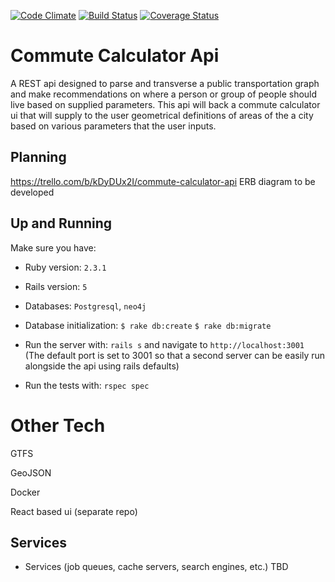 [![Code Climate](https://codeclimate.com/repos/5855b969bd6f982c76005070/badges/21e0aa7200a802977aae/gpa.svg)](https://codeclimate.com/repos/5855b969bd6f982c76005070/feed)
[![Build Status](https://travis-ci.org/getschomp/commute-calculator-api.svg?branch=master)](https://travis-ci.org/getschomp/commute-calculator-api)
[![Coverage Status](https://coveralls.io/repos/github/getschomp/commute-calculator-api/badge.svg?branch=master)](https://coveralls.io/github/getschomp/commute-calculator-api?branch=master)

# Commute Calculator Api

A REST api designed to parse and transverse a public transportation graph and make recommendations on where a person or group of people should live based on supplied parameters. This api will back a commute calculator ui that will supply to the user geometrical definitions of areas of the a city based on various parameters that the user inputs.

## Planning

https://trello.com/b/kDyDUx2I/commute-calculator-api
ERB diagram to be developed

## Up and Running

Make sure you have:
* Ruby version: `2.3.1`

* Rails version: `5`

* Databases: `Postgresql`, `neo4j`

* Database initialization:
  `$ rake db:create`
  `$ rake db:migrate`

* Run the server with: `rails s` and navigate to `http://localhost:3001`
(The default port is set to 3001 so that a second server can be easily run alongside the api using rails defaults)

* Run the tests with: `rspec spec`

# Other Tech

GTFS

GeoJSON

Docker

React based ui (separate repo)

## Services

* Services (job queues, cache servers, search engines, etc.) TBD
